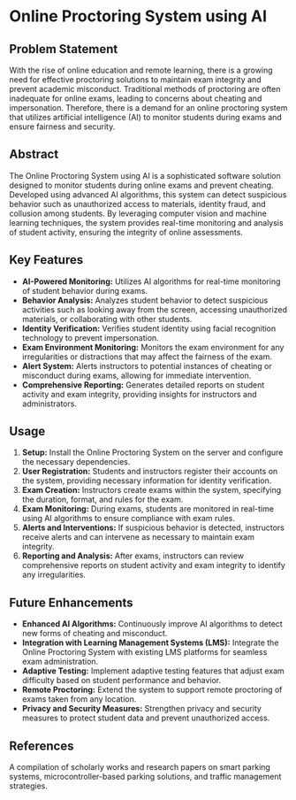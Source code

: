 # Online Proctoring System using AI

## Problem Statement
With the rise of online education and remote learning, there is a growing need for effective proctoring solutions to maintain exam integrity and prevent academic misconduct. Traditional methods of proctoring are often inadequate for online exams, leading to concerns about cheating and impersonation. Therefore, there is a demand for an online proctoring system that utilizes artificial intelligence (AI) to monitor students during exams and ensure fairness and security.

## Abstract
The Online Proctoring System using AI is a sophisticated software solution designed to monitor students during online exams and prevent cheating. Developed using advanced AI algorithms, this system can detect suspicious behavior such as unauthorized access to materials, identity fraud, and collusion among students. By leveraging computer vision and machine learning techniques, the system provides real-time monitoring and analysis of student activity, ensuring the integrity of online assessments.

## Key Features
- **AI-Powered Monitoring:** Utilizes AI algorithms for real-time monitoring of student behavior during exams.
- **Behavior Analysis:** Analyzes student behavior to detect suspicious activities such as looking away from the screen, accessing unauthorized materials, or collaborating with other students.
- **Identity Verification:** Verifies student identity using facial recognition technology to prevent impersonation.
- **Exam Environment Monitoring:** Monitors the exam environment for any irregularities or distractions that may affect the fairness of the exam.
- **Alert System:** Alerts instructors to potential instances of cheating or misconduct during exams, allowing for immediate intervention.
- **Comprehensive Reporting:** Generates detailed reports on student activity and exam integrity, providing insights for instructors and administrators.

## Usage
1. **Setup:** Install the Online Proctoring System on the server and configure the necessary dependencies.
2. **User Registration:** Students and instructors register their accounts on the system, providing necessary information for identity verification.
3. **Exam Creation:** Instructors create exams within the system, specifying the duration, format, and rules for the exam.
4. **Exam Monitoring:** During exams, students are monitored in real-time using AI algorithms to ensure compliance with exam rules.
5. **Alerts and Interventions:** If suspicious behavior is detected, instructors receive alerts and can intervene as necessary to maintain exam integrity.
6. **Reporting and Analysis:** After exams, instructors can review comprehensive reports on student activity and exam integrity to identify any irregularities.

## Future Enhancements
- **Enhanced AI Algorithms:** Continuously improve AI algorithms to detect new forms of cheating and misconduct.
- **Integration with Learning Management Systems (LMS):** Integrate the Online Proctoring System with existing LMS platforms for seamless exam administration.
- **Adaptive Testing:** Implement adaptive testing features that adjust exam difficulty based on student performance and behavior.
- **Remote Proctoring:** Extend the system to support remote proctoring of exams taken from any location.
- **Privacy and Security Measures:** Strengthen privacy and security measures to protect student data and prevent unauthorized access.

## References
A compilation of scholarly works and research papers on smart parking systems, microcontroller-based parking solutions, and traffic management strategies.
